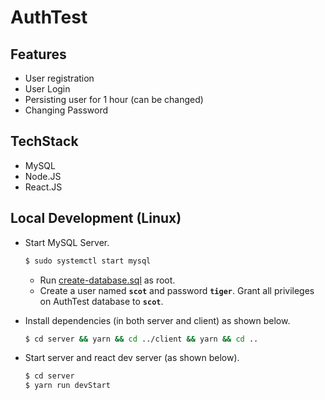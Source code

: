 # AuthTest

## Features

- User registration
- User Login
- Persisting user for 1 hour (can be changed)
- Changing Password

## TechStack

- MySQL
- Node.JS
- React.JS

## Local Development (Linux)

- Start MySQL Server.

  ```bash
  $ sudo systemctl start mysql
  ```

  - Run [create-database.sql](server/create-database.sql) as root.
  - Create a user named **`scot`** and password **`tiger`**. Grant all privileges on AuthTest database to **`scot`**.

- Install dependencies (in both server and client) as shown below.

  ```bash
  $ cd server && yarn && cd ../client && yarn && cd ..
  ```

- Start server and react dev server (as shown below).

  ```bash
  $ cd server
  $ yarn run devStart
  ```
